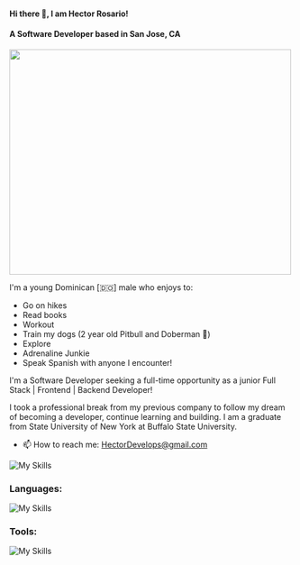 <p align="center">
 
<h4> Hi there 👋, I am Hector Rosario!</h4>
<h4> A Software Developer based in San Jose, CA</h4>

<img src="https://github.com/user-attachments/assets/95153949-f45b-41c1-a5bd-7a364d8b969a" width="500" height="400" />

</p>



I'm a young Dominican [🇩🇴] male who enjoys to:
- Go on hikes
- Read books
- Workout 
- Train my dogs (2 year old Pitbull and Doberman 🐶)
- Explore 
- Adrenaline Junkie 
- Speak Spanish with anyone I encounter! 

I'm a Software Developer seeking a full-time opportunity as a junior Full Stack | Frontend | Backend Developer! 

I took a professional break from my previous company to follow my dream of becoming a developer, continue learning and building. 
I am a graduate from State University of New York at Buffalo State University. 

- 📫 How to reach me: HectorDevelops@gmail.com 


![My Skills](https://go-skill-icons.vercel.app/api/icons?i=linkedin,github)

<h3 align="left">Languages:</h3>

![My Skills](https://go-skill-icons.vercel.app/api/icons?i=js,html,java,python,cs)



<h3 align="left">Tools:</h3>

![My Skills](https://go-skill-icons.vercel.app/api/icons?i=git,bootstrap,expressjs,mysql,idea,nodejs,mongodb,tailwindcss)








  
